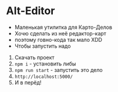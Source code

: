 # Alt-Editor
* Маленькая утилитка для Карто-Делов
* Хочю сделать из неё редактор-карт
* поэтому говно-кода так мало XDD
* Чтобы запустить надо
1. Скачать проект
2. `npm i` - установить либы
3. `npm run start` - запустить это дело
4. `http://localhost:5000/`
5. И в перёд!
